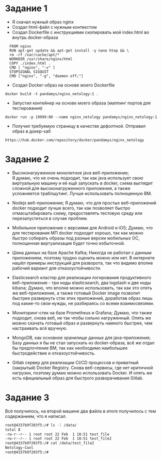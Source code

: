 # Задание 1
- Я скачал нужный образ nginx
- Создал html-файл с нужным контекстом
- Создал Dockerfile с инструкциями скопировать мой index.html во внутрь docker-образа

```
  FROM nginx
  RUN apt-get update && apt-get install -y nano htop && \
  rm -rf /var/cache/apt/*
  WORKDIR /usr/share/nginx/html
  COPY ./index.html .
  CMD [ "nginx", "-v" ]
  STOPSIGNAL SIGQUIT
  CMD ["nginx", "-g", "daemon off;"]
```
- Создал Docker-образ на основе моего Dockerfile
```aidl
docker build -t pandamys/nginx_netology:1 .
```

- Запустил контейнер на основе моего образа (маппинг портов для тестирования)
```aidl
docker run -p 19999:80 --name nginx_netology pandamys/nginx_netology:1
```
- Получил требуемую страницу в качестве дефолтной. Отправил образ в докер-хаб
```aidl
https://hub.docker.com/repository/docker/pandamys/nginx_netology
```

# Задание 2
- Высоконагруженное монолитное java веб-приложение;\
Я думаю, что не очень подходит, так как java использует свою виртуальную машину и её ещё запускать в docker, схема выглядит сложной для высоконагруженного приложения, а также усложняется траблшутинг.
Лучше использовать полноценную ВМ.


- Nodejs веб-приложение;
Я думаю, что для простых веб-приложений docker подходит лучше всего, так как позволяет быстро отмасштабировать схему, предоставлять тестовую среду или перезапуститься в случае проблем.


- Мобильное приложение c версиями для Android и iOS;
Думаю, что для тестирования МП docker подходит хорошо, так как можно быстро собирать образы под разные версии мобильных ОС, полноценная виртуализация будет точно избыточной.


- Шина данных на базе Apache Kafka;
Никогда не работал с данным приложением, поэтому трудно оценить можно или нет. В интернете нашёл примеры инструкций для разворота, так что видимо вполне рабочий вариант для отказоустойчивости.


- Elasticsearch кластер для реализации логирования продуктивного веб-приложения - три ноды elasticsearch, два logstash и две ноды kibana;
Думаю, что вполне можно использовать, так как это опять же веб-приложение, а также готовый Docker image позволит быстрее развернуть стэк этих приложений, доработав образ лишь под какие-то свои нужды, не разбираясь со всеми взаимосвязями.


- Мониторинг-стек на базе Prometheus и Grafana;
Думаю, что также подходит, снова веб, не так чтобы сильно нагруженный. Опять же можно скачать готовый образ и развернуть намного быстрее, чем настраивать всё вручную.


- MongoDB, как основное хранилище данных для java-приложения;
Базу данных я бы не стал запускать из docker-образа, всё же отдал бы предпочтение ВМ, так как необходимо наибольшее быстродействие и отказоустойчивость.


- Gitlab сервер для реализации CI/CD процессов и приватный (закрытый) Docker Registry.
Снова веб-сервисы, где нет критичной нагрузки, поэтому думаю можно использовать Docker. И опять же есть официальный образ для быстрого разворачивания Gitlab.

# Задание 3
Всё получилось, на второй машине два файла в итоге получилось с тем содержанием, что я написал.
```bash
root@4337b9f203f5:/# ls -l /data/
total 8
-rw-r--r-- 1 root root 22 Feb  1 18:51 test_file
-rw-r--r-- 1 root root 22 Feb  1 18:51 test_file2
root@4337b9f203f5:/# cat /data/test_file2
Netology-Cool
root@4337b9f203f5:/#
```
